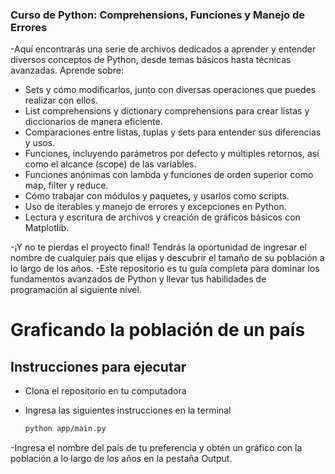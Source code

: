 ### Curso de Python: Comprehensions, Funciones y Manejo de Errores 
-Aquí encontrarás una serie de archivos dedicados a aprender y entender diversos conceptos de Python, desde temas básicos hasta técnicas avanzadas. Aprende sobre:

* Sets y cómo modificarlos, junto con diversas operaciones que puedes realizar con ellos.
* List comprehensions y dictionary comprehensions para crear listas y diccionarios de manera eficiente.
* Comparaciones entre listas, tuplas y sets para entender sus diferencias y usos.
* Funciones, incluyendo parámetros por defecto y múltiples retornos, así como el alcance (scope) de las variables.
* Funciones anónimas con lambda y funciones de orden superior como map, filter y reduce.
* Cómo trabajar con módulos y paquetes, y usarlos como scripts.
* Uso de iterables y manejo de errores y excepciones en Python.
* Lectura y escritura de archivos y creación de gráficos básicos con Matplotlib.

-¡Y no te pierdas el proyecto final! Tendrás la oportunidad de ingresar el nombre de cualquier país que elijas y descubrir el tamaño de su población a lo largo de los años. 
-Este repositorio es tu guía completa para dominar los fundamentos avanzados de Python y llevar tus habilidades de programación al siguiente nivel. 

# Graficando la población de un país

## Instrucciones para ejecutar 

- Clona el repositorio en tu computadora
- Ingresa las siguientes instrucciones en la terminal

  ```sh
  python app/main.py 
  ```
-Ingresa el nombre del país de tu preferencia y obtén un gráfico con la población a lo largo de los años en la pestaña Output.
